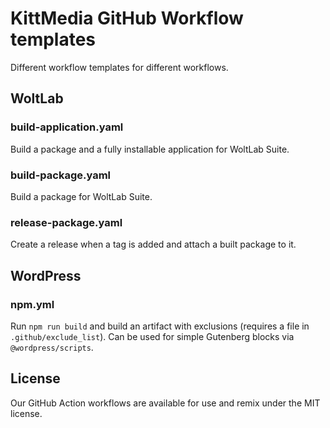 # KittMedia GitHub Workflow templates

Different workflow templates for different workflows.

## WoltLab

### build-application.yaml

Build a package and a fully installable application for WoltLab Suite.

### build-package.yaml

Build a package for WoltLab Suite.

### release-package.yaml

Create a release when a tag is added and attach a built package to it.

## WordPress

### npm.yml

Run `npm run build` and build an artifact with exclusions (requires a file in `.github/exclude_list`). Can be used for simple Gutenberg blocks via `@wordpress/scripts`.

## License

Our GitHub Action workflows are available for use and remix under the MIT license.
